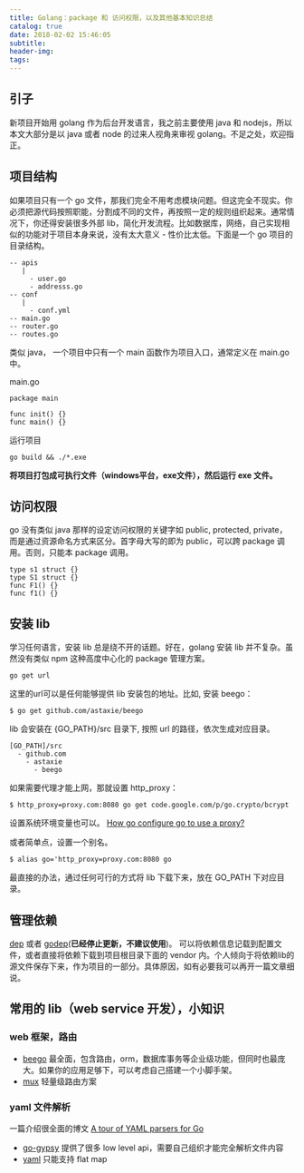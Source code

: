 ```yaml
---
title: Golang：package 和 访问权限，以及其他基本知识总结
catalog: true
date: 2018-02-02 15:46:05
subtitle: 
header-img:
tags:
---
```

## 引子

新项目开始用 golang 作为后台开发语言，我之前主要使用 java 和 nodejs，所以本文大部分是以 java 或者 node 的过来人视角来审视 golang。不足之处，欢迎指正。

## 项目结构

如果项目只有一个 go 文件，那我们完全不用考虑模块问题。但这完全不现实。你必须把源代码按照职能，分割成不同的文件，再按照一定的规则组织起来。通常情况下，你还得安装很多外部 lib，简化开发流程。比如数据库，网络，自己实现相似的功能对于项目本身来说，没有太大意义 - 性价比太低。下面是一个 go 项目的目录结构。

```
-- apis
   | 
     - user.go
     - addresss.go
-- conf
   | 
     - conf.yml
-- main.go
-- router.go
-- routes.go
```
类似 java， 一个项目中只有一个 main 函数作为项目入口，通常定义在 main.go 中。

main.go
```
package main

func init() {}
func main() {}
```

运行项目
```
go build && ./*.exe
```
**将项目打包成可执行文件（windows平台，exe文件），然后运行 exe 文件。**

## 访问权限
go 没有类似 java 那样的设定访问权限的关键字如 public, protected, private， 而是通过资源命名方式来区分。首字母大写的即为 public，可以跨 package 调用。否则，只能本 package 调用。

```
type s1 struct {}
type S1 struct {}
func F1() {}
func f1() {}
```

## 安装 lib
学习任何语言，安装 lib 总是绕不开的话题。好在，golang 安装 lib 并不复杂。虽然没有类似 npm 这种高度中心化的 package 管理方案。
```
go get url
```
这里的url可以是任何能够提供 lib 安装包的地址。比如, 安装 beego：
```
$ go get github.com/astaxie/beego
```

lib 会安装在 {GO_PATH}/src 目录下, 按照 url 的路径，依次生成对应目录。
```
[GO_PATH]/src
  - github.com
    - astaxie
      - beego
```

如果需要代理才能上网，那就设置 http_proxy：
```
$ http_proxy=proxy.com:8080 go get code.google.com/p/go.crypto/bcrypt
```
设置系统环境变量也可以。
[How go configure go to use a proxy?](https://stackoverflow.com/questions/10383299/how-do-i-configure-go-to-use-a-proxy)

或者简单点，设置一个别名。
```
$ alias go='http_proxy=proxy.com:8080 go
```

最直接的办法，通过任何可行的方式将 lib 下载下来，放在 GO_PATH 下对应目录。

## 管理依赖
[dep](https://github.com/golang/dep) 或者 [godep](https://github.com/tools/godep)(**已经停止更新，不建议使用**)。 可以将依赖信息记载到配置文件，或者直接将依赖下载到项目根目录下面的 vendor 内。个人倾向于将依赖lib的源文件保存下来，作为项目的一部分。具体原因，如有必要我可以再开一篇文章细说。


## 常用的 lib（web service 开发），小知识
### web 框架，路由
* [beego](https://beego.me/) 最全面，包含路由，orm，数据库事务等企业级功能，但同时也最庞大。如果你的应用足够下，可以考虑自己搭建一个小脚手架。
* [mux](https://github.com/gorilla/mux) 轻量级路由方案


### yaml 文件解析
一篇介绍很全面的博文 [A tour of YAML parsers for Go](http://sweetohm.net/article/go-yaml-parsers.en.html)
* [go-gypsy](https://github.com/kylelemons/go-gypsy) 提供了很多 low level api，需要自己组织才能完全解析文件内容
* [yaml](https://github.com/go-yaml/yaml) 只能支持 flat map
